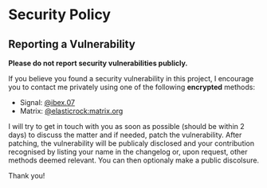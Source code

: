 # Security Policy

## Reporting a Vulnerability

**Please do not report security vulnerabilities publicly.**

If you believe you found a security vulnerability in this project, I encourage you to contact me privately using one of the following **encrypted** methods:
 - Signal: [@ibex.07](https://signal.me/#eu/caBq8g9dFKBQGOV28qlTSX0LUalVwKZImzIshcx-s-diioxrnSlCXYiPyTqf4n4l)
 - Matrix: [@elasticrock:matrix.org](https://matrix.to/#/@elasticrock:matrix.org)

I will try to get in touch with you as soon as possible (should be within 2 days) to discuss the matter and if needed, patch the vulnerability. After patching, the vulnerability will be publicaly disclosed and your contribution recognised by listing your name in the changelog or, upon request, other methods deemed relevant. You can then optionaly make a public discolsure.

Thank you!
